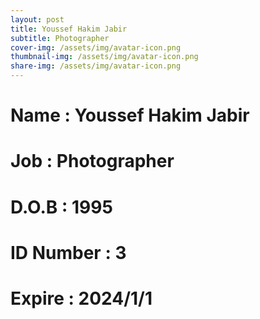 ```yaml
---
layout: post
title: Youssef Hakim Jabir
subtitle: Photographer
cover-img: /assets/img/avatar-icon.png
thumbnail-img: /assets/img/avatar-icon.png
share-img: /assets/img/avatar-icon.png
---
```


# Name : Youssef Hakim Jabir
# Job : Photographer
# D.O.B : 1995
# ID Number : 3
# Expire : 2024/1/1
